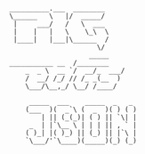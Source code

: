     __________.___  ________ 
    \______   \   |/  _____/ 
     |     ___/   /   \  ___ 
     |    |   |   \    \_\  \
     |____|   |___|\______  /
                          \/ 
			            _____        
    ___________ __  /________
    	_  _ \  __ `/  __/_  ___/
    	/  __/ /_/ // /_ _(__  ) 
    	\___/\__,_/ \__/ /____/  

    	 _____  ___    _____  _   _ 
    	(___  )(  _`\ (  _  )( ) ( )
    	    | || (_(_)| ( ) || `\| |
    	 _  | |`\__ \ | | | || , ` |
    	( )_| |( )_) || (_) || |`\ |
    	`\___/'`\____)(_____)(_) (_)
